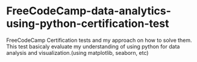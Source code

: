 # FreeCodeCamp-data-analytics-using-python-certification-test
FreeCodeCamp Certification tests and my approach on how to solve them. This test basicaly evaluate my understanding of using python for data analysis and visualization.(using matplotlib, seaborn, etc)

